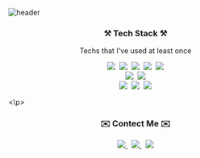 ![header](https://capsule-render.vercel.app/api?type=soft&color=F5C26B&height=100&section=header&text=Suyeon's%20Github&fontSize=30&fontAlignY=50&reversal=true)



<h3 align="center">⚒️ Tech Stack ⚒️ </h3>
<p align="center"> Techs that I've used at least once 
<p align="center">
 <img src="https://img.shields.io/badge/Python-3776AB?style=flat-square&logo=Python&logoColor=white"/>&nbsp 
 <img src="https://img.shields.io/badge/C++-00599C?style=flat-square&logo=cplusplus&logoColor=white"/>&nbsp 
 <img src="https://img.shields.io/badge/C-A8B9CC?style=flat-square&logo=c&logoColor=white"/>&nbsp 
 <img src="https://img.shields.io/badge/R-276DC3?style=flat-square&logo=R&logoColor=white"/>&nbsp 
 <img src="https://img.shields.io/badge/java-5382A1?style=flat-square&logo=&logoColor=white"/><br>
 <img src="https://img.shields.io/badge/TensorFlow-FF6F00?style=flat-square&logo=tensorflow&logoColor=white"/>&nbsp 
 <img src="https://img.shields.io/badge/PyTorch-EE4C2C?style=flat-square&logo=pytorch&logoColor=white"/><br>
 <img src="https://img.shields.io/badge/HTML-E34F26?style=flat-square&logo=HTML5&logoColor=white"/>&nbsp 
 <img src="https://img.shields.io/badge/Django-092E20?style=flat-square&logo=Django&logoColor=white"/>&nbsp 
 <img src="https://img.shields.io/badge/AWS-232F3E?style=flat-square&logo=amazonaws&logoColor=white"/>
</p>
<\p>
 



 
<h3 align="center">✉️ Contect Me ✉️</h3>

<p align="center">
 <a href="matilto:sykwak1110@gmail.com">
  <img src="https://img.shields.io/badge/Gmail-EA4335?style=flat-square&logo=gmail&logoColor=white"/>
 </a>&nbsp 
 <a href="https://instagram.com/ssu_y11?igshid=OGQ5ZDc2ODk2ZA==">
  <img src="https://img.shields.io/badge/Instagram-E4405F?style=flat-square&logo=instagram&logoColor=white"/>
 </a>&nbsp 
 <a href="https://ssucoding.tistory.com/">
  <img src="https://img.shields.io/badge/Blog-000000?style=flat-square&logo=tistory&logoColor=white"/>
 </a>
</p>





